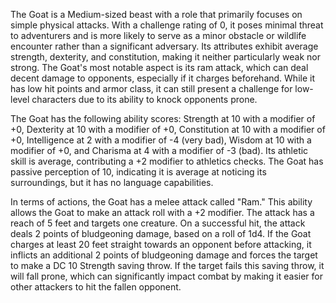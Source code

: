 The Goat is a Medium-sized beast with a role that primarily focuses on simple physical attacks. With a challenge rating of 0, it poses minimal threat to adventurers and is more likely to serve as a minor obstacle or wildlife encounter rather than a significant adversary. Its attributes exhibit average strength, dexterity, and constitution, making it neither particularly weak nor strong. The Goat's most notable aspect is its ram attack, which can deal decent damage to opponents, especially if it charges beforehand. While it has low hit points and armor class, it can still present a challenge for low-level characters due to its ability to knock opponents prone.

The Goat has the following ability scores: Strength at 10 with a modifier of +0, Dexterity at 10 with a modifier of +0, Constitution at 10 with a modifier of +0, Intelligence at 2 with a modifier of -4 (very bad), Wisdom at 10 with a modifier of +0, and Charisma at 4 with a modifier of -3 (bad). Its athletic skill is average, contributing a +2 modifier to athletics checks. The Goat has passive perception of 10, indicating it is average at noticing its surroundings, but it has no language capabilities.

In terms of actions, the Goat has a melee attack called "Ram." This ability allows the Goat to make an attack roll with a +2 modifier. The attack has a reach of 5 feet and targets one creature. On a successful hit, the attack deals 2 points of bludgeoning damage, based on a roll of 1d4. If the Goat charges at least 20 feet straight towards an opponent before attacking, it inflicts an additional 2 points of bludgeoning damage and forces the target to make a DC 10 Strength saving throw. If the target fails this saving throw, it will fall prone, which can significantly impact combat by making it easier for other attackers to hit the fallen opponent.